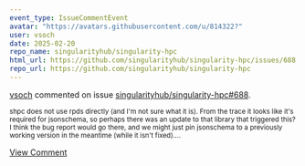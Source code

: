 ```yaml
---
event_type: IssueCommentEvent
avatar: "https://avatars.githubusercontent.com/u/814322?"
user: vsoch
date: 2025-02-20
repo_name: singularityhub/singularity-hpc
html_url: https://github.com/singularityhub/singularity-hpc/issues/688
repo_url: https://github.com/singularityhub/singularity-hpc
---
```


<a href='https://github.com/vsoch' target='_blank'>vsoch</a> commented on issue <a href='https://github.com/singularityhub/singularity-hpc/issues/688' target='_blank'>singularityhub/singularity-hpc#688</a>.

<small>shpc does not use rpds directly (and I'm not sure what it is). From the trace it looks like it's required for jsonschema, so perhaps there was an update to that library that triggered this? I think the bug report would go there, and we might just pin jsonschema to a previously working version in the meantime (while it isn't fixed)....</small>

<a href='https://github.com/singularityhub/singularity-hpc/issues/688' target='_blank'>View Comment</a>